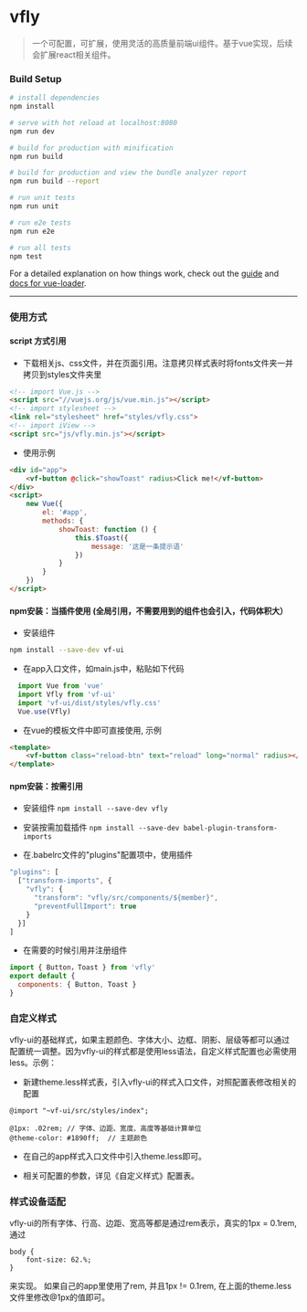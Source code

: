 # vfly

> 一个可配置，可扩展，使用灵活的高质量前端ui组件。基于vue实现，后续会扩展react相关组件。

### Build Setup

``` bash
# install dependencies
npm install

# serve with hot reload at localhost:8080
npm run dev

# build for production with minification
npm run build

# build for production and view the bundle analyzer report
npm run build --report

# run unit tests
npm run unit

# run e2e tests
npm run e2e

# run all tests
npm test
```

For a detailed explanation on how things work, check out the [guide](http://vuejs-templates.github.io/webpack/) and [docs for vue-loader](http://vuejs.github.io/vue-loader).

---

### 使用方式

#### script 方式引用
- 下载相关js、css文件，并在页面引用。注意拷贝样式表时将fonts文件夹一并拷贝到styles文件夹里
```html
<!-- import Vue.js -->
<script src="//vuejs.org/js/vue.min.js"></script>
<!-- import stylesheet -->
<link rel="stylesheet" href="styles/vfly.css">
<!-- import iView -->
<script src="js/vfly.min.js"></script>

```
- 使用示例
```html
<div id="app">
    <vf-button @click="showToast" radius>Click me!</vf-button>
</div>
<script>
    new Vue({
        el: '#app',
        methods: {
            showToast: function () {
                this.$Toast({
                    message: '这是一条提示语'
                })
            }
        }
    })
</script>
```

#### npm安装：当插件使用 (全局引用，不需要用到的组件也会引入，代码体积大）
- 安装组件
``` bash
npm install --save-dev vf-ui

```

- 在app入口文件，如main.js中，粘贴如下代码
```javascript
  import Vue from 'vue'
  import Vfly from 'vf-ui'
  import 'vf-ui/dist/styles/vfly.css'
  Vue.use(Vfly)
```
- 在vue的模板文件中即可直接使用, 示例
```html
<template>
    <vf-button class="reload-btn" text="reload" long="normal" radius></vf-button>
</template>
```

#### npm安装：按需引用
- 安装组件
` npm install --save-dev vfly `

- 安装按需加载插件
` npm install --save-dev babel-plugin-transform-imports `

- 在.babelrc文件的"plugins"配置项中，使用插件
```javascript
"plugins": [
  ["transform-imports", {
    "vfly": {
      "transform": "vfly/src/components/${member}",
      "preventFullImport": true
    }
  }]
]
```
- 在需要的时候引用并注册组件
```javascript
import { Button，Toast } from 'vfly'
export default {
  components: { Button, Toast }
}
```

### 自定义样式
vfly-ui的基础样式，如果主题颜色、字体大小、边框、阴影、层级等都可以通过配置统一调整。因为vfly-ui的样式都是使用less语法，自定义样式配置也必需使用less。示例：

- 新建theme.less样式表，引入vfly-ui的样式入口文件，对照配置表修改相关的配置
```less
@import "~vf-ui/src/styles/index";

@1px: .02rem; // 字体、边距、宽度、高度等基础计算单位
@theme-color: #1890ff;  // 主题颜色
```

- 在自己的app样式入口文件中引入theme.less即可。

- 相关可配置的参数，详见《自定义样式》配置表。

### 样式设备适配
vfly-ui的所有字体、行高、边距、宽高等都是通过rem表示，真实的1px = 0.1rem, 通过
```less
body {
    font-size: 62.%;
}
```
来实现。
如果自己的app里使用了rem, 并且1px != 0.1rem, 在上面的theme.less文件里修改@1px的值即可。
